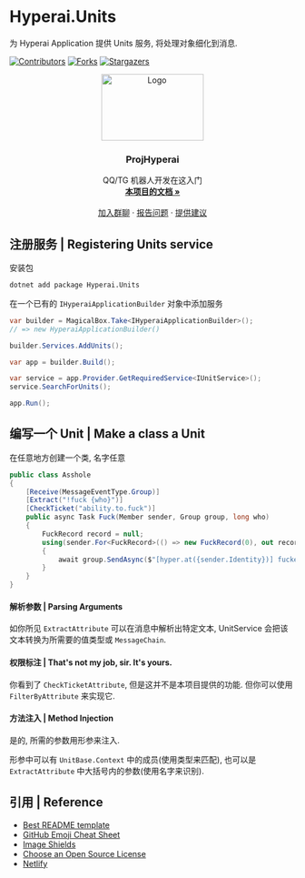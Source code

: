 # Hyperai.Units

为 Hyperai Application 提供 Units 服务, 将处理对象细化到消息.

<!-- PROJECT SHIELDS -->

[![Contributors][contributors-shield]][contributors-url]
[![Forks][forks-shield]][forks-url]
[![Stargazers][stars-shield]][stars-url]

<!-- PROJECT LOGO -->

<p align="center">
  <a href="https://github.com/theGravityLab/ProjHyperai">
    <img src="https://github.com/theGravityLab/ProjHyperai/raw/master/.github/images/sucks.png" alt="Logo" width="180" height="117">
  </a>
</p>


  <h3 align="center">ProjHyperai</h3>
  <p align="center">
    QQ/TG 机器人开发在这入门
    <br />
    <a href="https://projhyperai.dowob.vip"><strong>本项目的文档 »</strong></a>
    <br />
    <br />
    <a href="https://jq.qq.com/?_wv=1027&k=oygKDvyw">加入群聊</a>
    ·
    <a href="https://github.com/theGravityLab/ProjHyperai/issues">报告问题</a>
    ·
    <a href="https://github.com/theGravityLab/ProjHyperai/issues">提供建议</a>
  </p>


## 注册服务 | Registering Units service

安装包
```bash
dotnet add package Hyperai.Units
```

在一个已有的 `IHyperaiApplicationBuilder` 对象中添加服务
```csharp
var builder = MagicalBox.Take<IHyperaiApplicationBuilder>();
// => new HyperaiApplicationBuilder()

builder.Services.AddUnits();

var app = builder.Build();

var service = app.Provider.GetRequiredService<IUnitService>();
service.SearchForUnits();

app.Run();
```

## 编写一个 Unit | Make a class a Unit

在任意地方创建一个类, 名字任意
```csharp
public class Asshole
{
    [Receive(MessageEventType.Group)]
    [Extract("!fuck {who}")]
    [CheckTicket("ability.to.fuck")]
    public async Task Fuck(Member sender, Group group, long who)
    {
        FuckRecord record = null;
	    using(sender.For<FuckRecord>(() => new FuckRecord(0), out record))
	    {
		    await group.SendAsync($"[hyper.at({sender.Identity})] fucked [hyper.at({who})] the {++record.Count}th time.").MakeMessageChain());
	    }
    }
}
```

#### 解析参数 | Parsing Arguments

如你所见 `ExtractAttribute` 可以在消息中解析出特定文本, UnitService 会把该文本转换为所需要的值类型或 `MessageChain`.

#### 权限标注 | That's not my job, sir. It's yours.

你看到了 `CheckTicketAttribute`, 但是这并不是本项目提供的功能. 但你可以使用 `FilterByAttribute` 来实现它.

#### 方法注入 | Method Injection

是的, 所需的参数用形参来注入.

形参中可以有 `UnitBase.Context` 中的成员(使用类型来匹配), 也可以是 `ExtractAttribute` 中大括号内的参数(使用名字来识别).

## 引用 | Reference

- [Best README template](https://github.com/shaojintian/Best_README_template/blob/master/README.md)
- [GitHub Emoji Cheat Sheet](https://www.webpagefx.com/tools/emoji-cheat-sheet)
- [Image Shields](https://shields.io)
- [Choose an Open Source License](https://choosealicense.com)
- [Netlify](https://www.netlify.com/)

<!-- links -->
[project-path]:theGravityLab/Hyperai.Units
[contributors-shield]: https://img.shields.io/github/contributors/theGravityLab/Hyperai.Units?style=for-the-badge
[contributors-url]: https://github.com/theGravityLab/Hyperai.Units/graphs/contributors
[forks-shield]: https://img.shields.io/github/forks/theGravityLab/Hyperai.Units?style=for-the-badge
[forks-url]: https://github.com/theGravityLab/Hyperai.Units/network/members
[stars-shield]: https://img.shields.io/github/stars/theGravityLab/Hyperai.Units?style=for-the-badge
[stars-url]: https://github.com/theGravityLab/Hyperai.Units/stargazers